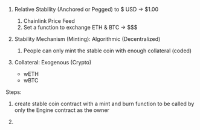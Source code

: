 1. Relative Stability (Anchored or Pegged) to $ USD -> $1.00

   1. Chainlink Price Feed
   2. Set a function to exchange ETH & BTC -> $$$

2. Stability Mechanism (Minting): Algorithmic (Decentralized)

   1. People can only mint the stable coin with enough collateral (coded)

3. Collateral: Exogenous (Crypto)
   - wETH
   - wBTC



Steps: 

1. create stable coin contract with a mint and burn function to be called by only the Engine contract as the owner

2. 
